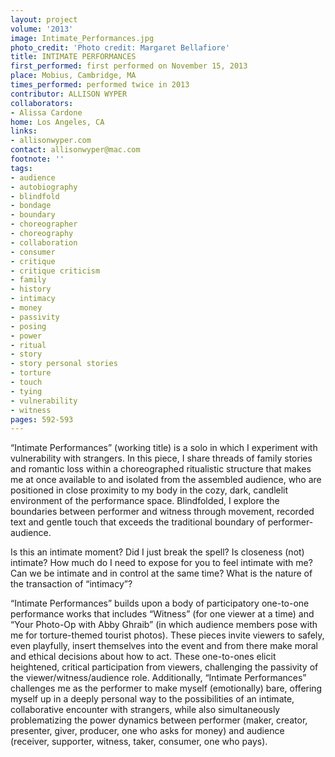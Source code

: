 ```yaml
---
layout: project
volume: '2013'
image: Intimate_Performances.jpg
photo_credit: 'Photo credit: Margaret Bellafiore'
title: INTIMATE PERFORMANCES
first_performed: first performed on November 15, 2013
place: Mobius, Cambridge, MA
times_performed: performed twice in 2013
contributor: ALLISON WYPER
collaborators:
- Alissa Cardone
home: Los Angeles, CA
links:
- allisonwyper.com
contact: allisonwyper@mac.com
footnote: ''
tags:
- audience
- autobiography
- blindfold
- bondage
- boundary
- choreographer
- choreography
- collaboration
- consumer
- critique
- critique criticism
- family
- history
- intimacy
- money
- passivity
- posing
- power
- ritual
- story
- story personal stories
- torture
- touch
- tying
- vulnerability
- witness
pages: 592-593
---
```


“Intimate Performances” (working title) is a solo in which I experiment with vulnerability with strangers. In this piece, I share threads of family stories and romantic loss within a choreographed ritualistic structure that makes me at once available to and isolated from the assembled audience, who are positioned in close proximity to my body in the cozy, dark, candlelit environment of the performance space. Blindfolded, I explore the boundaries between performer and witness through movement, recorded text and gentle touch that exceeds the traditional boundary of performer-audience.

Is this an intimate moment? Did I just break the spell? Is closeness (not) intimate? How much do I need to expose for you to feel intimate with me? Can we be intimate and in control at the same time? What is the nature of the transaction of “intimacy”?

“Intimate Performances” builds upon a body of participatory one-to-one performance works that includes “Witness” (for one viewer at a time) and “Your Photo-Op with Abby Ghraib” (in which audience members pose with me for torture-themed tourist photos). These pieces invite viewers to safely, even playfully, insert themselves into the event and from there make moral and ethical decisions about how to act. These one-to-ones elicit heightened, critical participation from viewers, challenging the passivity of the viewer/witness/audience role. Additionally, “Intimate Performances” challenges me as the performer to make myself (emotionally) bare, offering myself up in a deeply personal way to the possibilities of an intimate, collaborative encounter with strangers, while also simultaneously problematizing the power dynamics between performer (maker, creator, presenter, giver, producer, one who asks for money) and audience (receiver, supporter, witness, taker, consumer, one who pays).
